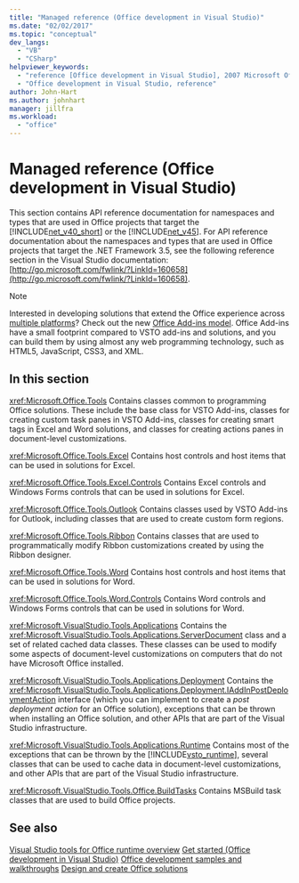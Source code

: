 ```yaml
---
title: "Managed reference (Office development in Visual Studio)"
ms.date: "02/02/2017"
ms.topic: "conceptual"
dev_langs:
  - "VB"
  - "CSharp"
helpviewer_keywords:
  - "reference [Office development in Visual Studio], 2007 Microsoft Office system"
  - "Office development in Visual Studio, reference"
author: John-Hart
ms.author: johnhart
manager: jillfra
ms.workload:
  - "office"
---
```

# Managed reference (Office development in Visual Studio)
  This section contains API reference documentation for namespaces and types that are used in Office projects that target the [!INCLUDE[net_v40_short](../sharepoint/includes/net-v40-short-md.md)] or the [!INCLUDE[net_v45](../vsto/includes/net-v45-md.md)]. For API reference documentation about the namespaces and types that are used in Office projects that target the .NET Framework 3.5, see the following reference section in the Visual Studio documentation: [http://go.microsoft.com/fwlink/?LinkId=160658](http://go.microsoft.com/fwlink/?LinkId=160658).

> [!NOTE]
>  Interested in developing solutions that extend the Office experience across [multiple platforms](https://dev.office.com/add-in-availability)? Check out the new [Office Add-ins model](https://dev.office.com/docs/add-ins/overview/office-add-ins). Office Add-ins have a small footprint compared to VSTO add-ins and solutions, and you can build them by using almost any web programming technology, such as HTML5, JavaScript, CSS3, and XML.

## In this section
 <xref:Microsoft.Office.Tools>
 Contains classes common to programming Office solutions. These include the base class for VSTO Add-ins, classes for creating custom task panes in VSTO Add-ins, classes for creating smart tags in Excel and Word solutions, and classes for creating actions panes in document-level customizations.

 <xref:Microsoft.Office.Tools.Excel>
 Contains host controls and host items that can be used in solutions for Excel.

 <xref:Microsoft.Office.Tools.Excel.Controls>
 Contains Excel controls and Windows Forms controls that can be used in solutions for Excel.

 <xref:Microsoft.Office.Tools.Outlook>
 Contains classes used by VSTO Add-ins for Outlook, including classes that are used to create custom form regions.

 <xref:Microsoft.Office.Tools.Ribbon>
 Contains classes that are used to programmatically modify Ribbon customizations created by using the Ribbon designer.

 <xref:Microsoft.Office.Tools.Word>
 Contains host controls and host items that can be used in solutions for Word.

 <xref:Microsoft.Office.Tools.Word.Controls>
 Contains Word controls and Windows Forms controls that can be used in solutions for Word.

 <xref:Microsoft.VisualStudio.Tools.Applications>
 Contains the <xref:Microsoft.VisualStudio.Tools.Applications.ServerDocument> class and a set of related cached data classes. These classes can be used to modify some aspects of document-level customizations on computers that do not have Microsoft Office installed.

 <xref:Microsoft.VisualStudio.Tools.Applications.Deployment>
 Contains the <xref:Microsoft.VisualStudio.Tools.Applications.Deployment.IAddInPostDeploymentAction> interface (which you can implement to create a *post deployment action* for an Office solution), exceptions that can be thrown when installing an Office solution, and other APIs that are part of the Visual Studio infrastructure.

 <xref:Microsoft.VisualStudio.Tools.Applications.Runtime>
 Contains most of the exceptions that can be thrown by the [!INCLUDE[vsto_runtime](../vsto/includes/vsto-runtime-md.md)], several classes that can be used to cache data in document-level customizations, and other APIs that are part of the Visual Studio infrastructure.

 <xref:Microsoft.VisualStudio.Tools.Office.BuildTasks>
 Contains MSBuild task classes that are used to build Office projects.

## See also
 [Visual Studio tools for Office runtime overview](../vsto/visual-studio-tools-for-office-runtime-overview.md)
 [Get started &#40;Office development in Visual Studio&#41;](../vsto/getting-started-office-development-in-visual-studio.md)
 [Office development samples and walkthroughs](../vsto/office-development-samples-and-walkthroughs.md)
 [Design and create Office solutions](../vsto/designing-and-creating-office-solutions.md)
